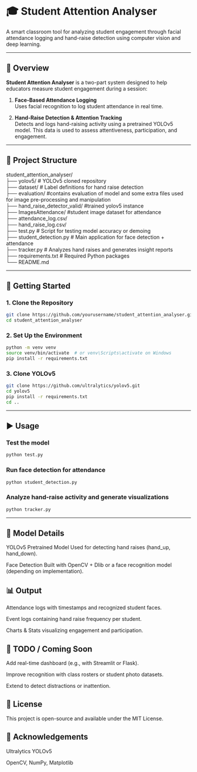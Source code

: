 # 🎓 Student Attention Analyser

A smart classroom tool for analyzing student engagement through facial attendance logging and hand-raise detection using computer vision and deep learning.

---

## 🧠 Overview

**Student Attention Analyser** is a two-part system designed to help educators measure student engagement during a session:

1. **Face-Based Attendance Logging**  
   Uses facial recognition to log student attendance in real time.

2. **Hand-Raise Detection & Attention Tracking**  
   Detects and logs hand-raising activity using a pretrained YOLOv5 model. This data is used to assess attentiveness, participation, and engagement.

---

## 📂 Project Structure

student_attention_analyser/ <br>
├── yolov5/ # YOLOv5 cloned repository <br>
├── dataset/ # Label definitions for hand raise detection <br>
├── evaluation/ #contains evaluation of model and some extra files used for image pre-processing and manipulation<br>
├── hand_raise_detector_valid/ #trained yolov5 instance<br>
├── ImagesAttendance/ #student image dataset for attendance <br>
├── attendance_log.csv/<br>
├── hand_raise_log.csv/<br>
├── test.py # Script for testing model accuracy or demoing <br>
├── student_detection.py # Main application for face detection + attendance <br>
├── tracker.py # Analyzes hand raises and generates insight reports <br>
├── requirements.txt # Required Python packages <br>
└── README.md<br>

---

## 🚀 Getting Started

### 1. Clone the Repository

```bash
git clone https://github.com/yourusername/student_attention_analyser.git
cd student_attention_analyser
```

### 2. Set Up the Environment
```bash
python -m venv venv
source venv/bin/activate  # or venv\Scripts\activate on Windows
pip install -r requirements.txt
```
### 3. Clone YOLOv5
```bash
git clone https://github.com/ultralytics/yolov5.git
cd yolov5
pip install -r requirements.txt
cd ..
```
---

## ▶️ Usage
### Test the model
```bash
python test.py
```
### Run face detection for attendance
```bash
python student_detection.py
```
### Analyze hand-raise activity and generate visualizations
```bash
python tracker.py
```
---

## 🧠 Model Details
YOLOv5 Pretrained Model
Used for detecting hand raises (hand_up, hand_down).

Face Detection
Built with OpenCV + Dlib or a face recognition model (depending on implementation).

## 📊 Output
Attendance logs with timestamps and recognized student faces.

Event logs containing hand raise frequency per student.

Charts & Stats visualizing engagement and participation.

## 📝 TODO / Coming Soon
Add real-time dashboard (e.g., with Streamlit or Flask).

Improve recognition with class rosters or student photo datasets.

Extend to detect distractions or inattention.

## 📜 License
This project is open-source and available under the MIT License.

## 🙌 Acknowledgements
Ultralytics YOLOv5

OpenCV, NumPy, Matplotlib

